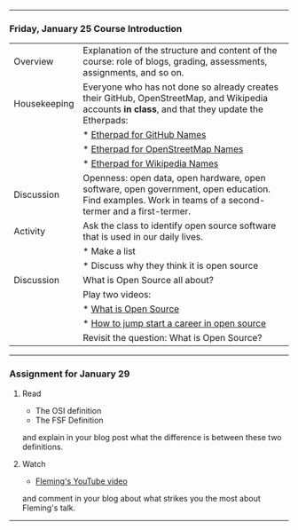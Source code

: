 --------------------------------------------------------------------------------

### Friday, January 25 Course Introduction 

|                               |        |                              
|:---|:----|
|Overview     | Explanation of the structure and content of the course: role of blogs, grading, assessments, assignments, and so on. |
|Housekeeping | Everyone who has not done so already creates their GitHub, OpenStreetMap, and Wikipedia accounts **in class**, and that they update the  Etherpads: |
|    | * [Etherpad for GitHub Names](https://pad.riseup.net/p/hccsossds19) |
|    | * [Etherpad for OpenStreetMap Names](https://pad.riseup.net/p/hccsosmaps19) |
|    | * [Etherpad for Wikipedia Names](https://pad.riseup.net/p/hccswikiaccts) |
|Discussion |  Openness: open data, open hardware, open software, open government, open education. Find examples. Work in teams of a second-termer and a first-termer. |
|Activity  | Ask the class to identify open source software that is used in our daily lives. |
|     | * Make a list |
|     | * Discuss why they think it is open source |
|Discussion |  What is Open Source all about?  |
|           |  Play two videos: |
|    | * [What is Open Source](https://www.youtube.com/watch?v=7c0IrsDsNaw&feature=youtu.be) |
|    | * [How to jump start a career in open source](https://www.youtube.com/watch?v=9X6HYoTl3K0) |
|    | Revisit the question: What is Open Source? |

---

### Assignment for January 29
1. Read
    * The OSI definition
    * The FSF Definition

    and explain in your blog post what the difference is between these two definitions.
2. Watch
    * [Fleming's YouTube video]( https://www.youtube.com/watch?v=n2GhS-u-5FA)
     
    and comment in your blog about what strikes you the most about Fleming's talk.

--------------------------------------------------------------------------------
